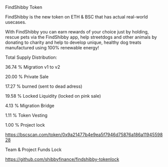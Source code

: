 FindShibby Token

FindShibby is the new token on ETH & BSC that has actual real-world usecases.

With FindShibby you can earn rewards of your choice just by holding, rescue pets via the FindShibby app, help streetdogs and other animals by donating to charity and help to develop unique, healthy dog treats manufactured using 100% renewable energy!


Total Supply Distribution:

36.74 % Migration v1 to v2

20.00 % Private Sale

17.27 % burned (sent to dead adress)

19.58 % Locked Liquidity (locked on pink sale)

4.13 % Migration Bridge 

1.11 % Token Vesting  

1.00 % Project lock  





https://bscscan.com/token/0x9a21477b4e9ea5f7946d75876a186a1194559828


Team & Project Funds Lock

https://github.com/shibbyfinance/findshibby-tokenlock
